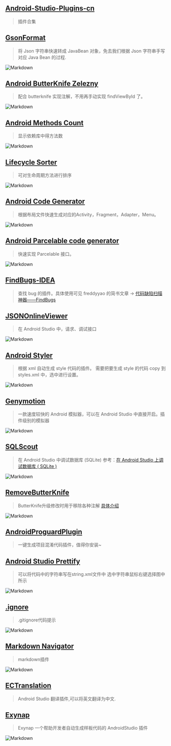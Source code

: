## [Android-Studio-Plugins-cn](https://github.com/sunzq19931016/Android-Studio-Plugins-cn)

> 插件合集

## [GsonFormat](https://plugins.jetbrains.com/plugin/7654-gsonformat)

> 将 Json 字符串快速转成 JavaBean 对象，免去我们根据 Json 字符串手写对应 Java Bean 的过程.

![Markdown](http://i1.fuimg.com/591992/bc482b946fbe08f1.gif)

## [Android ButterKnife Zelezny](https://plugins.jetbrains.com/plugin/7369-android-butterknife-zelezny)

>配合 butterknife 实现注解，不用再手动实现 findViewById 了。

![Markdown](http://i1.fuimg.com/591992/0caee9c008da2a26.gif)

## [Android Methods Count](https://plugins.jetbrains.com/plugin/8076-android-methods-count)

> 显示依赖库中得方法数

![Markdown](http://i1.fuimg.com/591992/c56c71acdf0e7668.gif)

## [Lifecycle Sorter](https://plugins.jetbrains.com/plugin/7742-lifecycle-sorter)

> 可对生命周期方法进行排序

![Markdown](http://i1.fuimg.com/591992/5583eeec9a71e468.png)

## [Android Code Generator](https://plugins.jetbrains.com/plugin/7595-android-code-generator)

> 根据布局文件快速生成对应的Activity，Fragment，Adapter，Menu。

![Markdown](http://i1.fuimg.com/591992/7edc0e05c9b3e95c.gif)

## [Android Parcelable code generator](https://plugins.jetbrains.com/plugin/7332-android-parcelable-code-generator)

> 快速实现 Parcelable 接口。

![Markdown](http://i1.fuimg.com/591992/f2caf6a2de4bc386.png)

## [FindBugs-IDEA](https://plugins.jetbrains.com/plugin/3847-findbugs-idea)

> 查找 bug 的插件。具体使用可见 freddyyao 的简书文章 -> [代码缺陷扫描神器——FindBugs](http://www.jianshu.com/p/bc27857c89e4)

## [JSONOnlineViewer](https://plugins.jetbrains.com/plugin/7838-jsononlineviewer)

> 在 Android Studio 中，请求、调试接口

![Markdown](http://i1.fuimg.com/591992/24f8b158af4bf66c.png)

## [Android Styler](https://plugins.jetbrains.com/plugin/7972-android-styler)

> 根据 xml 自动生成 style 代码的插件。 需要把要生成 style 的代码 copy 到 styles.xml 中，选中进行设置。

![Markdown](http://i1.fuimg.com/591992/e6efc80d8a598653.png)

## [Genymotion](https://plugins.jetbrains.com/plugin/7269-genymotion)

> 一款速度较快的 Android 模拟器，可以在 Android Studio 中直接开启。插件级别的模拟器

![Markdown](http://i1.fuimg.com/591992/507e86cbb077ec9a.png)

## [SQLScout](https://plugins.jetbrains.com/plugin/8322-sqlscout-sqlite-support-)

> 在 Android Studio 中调试数据库 (SQLite)
参考：[在 Android Studio 上调试数据库 ( SQLite )](https://juejin.im/post/58e0d781a0bb9f0069ec08d3)

![Markdown](http://i1.fuimg.com/591992/71d5bef01161af81.png)

## [RemoveButterKnife](https://github.com/u3shadow/RemoveButterKnife)

> ButterKnife升级修改时用于移除各种注解
[具体介绍](http://www.u3coding.com/2016/06/24/androidstudio-plugin-removebutterknife-di/)

![Markdown](http://i2.fuimg.com/591992/f4a080f59e16bf5e.gif)

## [AndroidProguardPlugin](https://github.com/zhonghanwen/AndroidProguardPlugin)

> 一键生成项目混淆代码插件，值得你安装~

## [Android Studio Prettify](https://plugins.jetbrains.com/plugin/7405-android-studio-prettify)

> 可以将代码中的字符串写在string.xml文件中
选中字符串鼠标右键选择图中所示

![Markdown](http://i2.fuimg.com/591992/f34625bc8f1cdb41.gif)

## [.ignore](https://plugins.jetbrains.com/plugin/7495--ignore)

> .gitignore代码提示

![Markdown](http://i2.fuimg.com/591992/56481717531fd301.gif)

## [Markdown Navigator](https://plugins.jetbrains.com/plugin/7896-markdown-navigator)

> markdown插件

![Markdown](http://i2.fuimg.com/591992/d61770da34cd2109.gif)

## [ECTranslation](https://plugins.jetbrains.com/plugin/8469-ectranslation)

> Android Studio 翻译插件,可以将英文翻译为中文.

## [Exynap](https://plugins.jetbrains.com/plugin/8600-exynap)

> Exynap 一个帮助开发者自动生成样板代码的 AndroidStudio 插件

![Markdown](http://i2.fuimg.com/591992/30ac727adfd93e28.gif)


